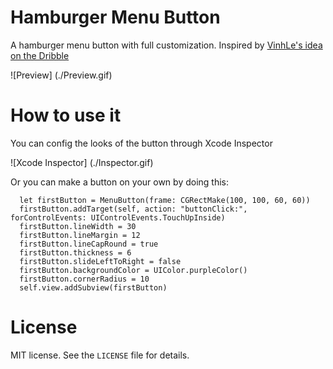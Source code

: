 # Hamburger Menu Button
A hamburger menu button with full customization. Inspired by [VinhLe's idea on the Dribble](https://dribbble.com/shots/1626236-Dribbble-Menu)

![Preview]
(./Preview.gif)

# How to use it
You can config the looks of the button through Xcode Inspector

![Xcode Inspector]
(./Inspector.gif)

Or you can make a button on your own by doing this:
```
  let firstButton = MenuButton(frame: CGRectMake(100, 100, 60, 60))
  firstButton.addTarget(self, action: "buttonClick:", forControlEvents: UIControlEvents.TouchUpInside)
  firstButton.lineWidth = 30
  firstButton.lineMargin = 12
  firstButton.lineCapRound = true
  firstButton.thickness = 6
  firstButton.slideLeftToRight = false
  firstButton.backgroundColor = UIColor.purpleColor()
  firstButton.cornerRadius = 10
  self.view.addSubview(firstButton)
```
# License
MIT license. See the `LICENSE` file for details.
